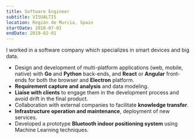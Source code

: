 ```yaml
---
title: Software Engineer
subtitle: VISUALTIS
location: Región de Murcia, Spain
startDate: 2018-07-01
endDate: 2019-02-01
---
```


I worked in a software company which specializes in smart devices and big data.

* Design and development of multi-platform applications (web, mobile, native)
  with **Go** and **Python** back-ends, and **React** or **Angular** front-ends
  for both the browser and **Electron** platform.
* **Requirement capture and analysis** and data modeling.
* **Liaise with clients** to engage them in the development process and avoid
  drift in the final product.
* Collaboration with external companies to facilitate **knowledge transfer**.
* **Infrastructure operation and maintenance**, deployment of new services.
* Developed a prototype **Bluetooth indoor positioning system** using Machine
  Learning techniques.
